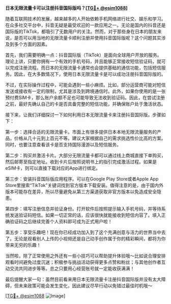**日本无限流量卡可以注册抖音国际版吗？[[TG💪+ @esim1088](https://t.me/s/esim1088)]**

随着互联网技术的发展，越来越多的人开始依赖手机网络进行社交、娱乐和学习。在众多社交平台中，抖音无疑是最受欢迎的一款应用之一。无论是国内的抖音还是国际版的TikTok，都吸引了无数用户的关注。然而，对于那些身在日本的朋友来说，是否可以用当地的无限流量卡顺利注册并使用抖音国际版呢？这个问题其实涉及到多个方面的因素。

首先，我们需要明确一点：抖音国际版（TikTok）是面向全球用户开放的服务。理论上讲，只要你拥有一个有效的手机号码，并且能够正常接收短信验证码，就可以完成注册流程。而日本的无限流量卡通常也会提供基础的通信功能，包括短信服务。因此，在大多数情况下，使用日本无限流量卡是可以成功注册抖音国际版的。

不过，在实际操作过程中，可能会遇到一些小麻烦。比如，部分运营商可能对短信发送或接收有一定的限制，尤其是涉及到跨境通信时。此外，如果你使用的是一张预付费SIM卡，那么账户余额不足也可能导致无法收到验证码。因此，在尝试注册之前，最好先确认自己的卡是否具备完整的短信功能，并确保账户处于激活状态。

接下来，让我们详细探讨一下如何利用日本无限流量卡来注册抖音国际版。步骤如下：

第一步：选择合适的无限流量卡。市面上有很多提供日本本地无限流量服务的产品，价格从几十元到上百元不等。建议大家根据自己的需求挑选性价比高的方案。同时，也要注意查看该卡是否支持国际漫游以及短信服务。

第二步：购买并激活卡片。大部分无限流量卡都可以通过线上商城直接下单购买，然后邮寄至指定地址。收到卡片后按照说明书上的指引完成激活过程。如果是eSIM卡，则可以直接下载对应的App进行绑定。

第三步：安装抖音国际版应用程序。可以在Google Play Store或者Apple App Store里搜索“TikTok”关键词找到官方版本下载安装。值得注意的是，由于国内外版本可能存在差异，所以尽量避免从第三方渠道获取非官方版本以免造成安全隐患。

第四步：填写注册信息并验证身份。打开软件后按照提示输入手机号码，并等待系统发送验证码短信。如果一切正常的话，应该很快就能接收到短信内容了。填入正确验证码之后继续完善个人资料即可成为正式用户啦！

第五步：享受乐趣吧！现在你已经成功加入到了这个充满创意与活力的世界当中去了。无论是观看别人上传的小视频还是自己动手创作属于你的精彩瞬间，都将为你带来无穷的乐趣！

当然啦，除了正常使用之外还有一些小技巧可以帮助提升体验哦～比如说合理安排观看时间避免过度沉迷；积极参与挑战活动获得更多点赞和粉丝；与其他创作者互动交流共同进步等等。总之只要用心经营账号就一定能收获满满！

最后提醒大家一句：虽然目前看来用日本无限流量卡注册抖音国际版并没有太大障碍，但未来政策可能会发生变化，因此建议尽早行动以免错过最佳时机哦～

[[TG💪+ @esim1088](https://t.me/s/esim1088) ![Image](https://i.postimg.cc/4NQfJmqS/Snipaste-2025-05-13-00-14-12.png)]